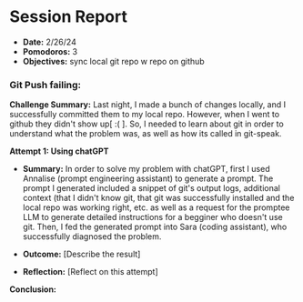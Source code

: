 # **Session Report**

- **Date:** 2/26/24
- **Pomodoros:** 3
- **Objectives:** sync local git repo w repo on github

### **Git Push failing:**

**Challenge Summary:** Last night, I made a bunch of changes locally, and I successfully committed them to my local repo. However, when I went to github they didn't show up\[ :( \]. So, I needed to learn about git in order to understand what the problem was, as well as how its called in git-speak.

**Attempt 1: Using chatGPT**

- **Summary:** In order to solve my problem with chatGPT, first I used Annalise (prompt engineering assistant) to generate a prompt. The prompt I generated included a snippet of git's output logs, additional context (that I didn't know git, that git was successfully installed and the local repo was working right, etc. as well as a request for the promptee LLM to generate detailed instructions for a begginer who doesn't use git. Then, I fed the generated prompt into Sara (coding assistant), who successfully diagnosed the problem.

- **Outcome:** \[Describe the result\]
- **Reflection:** \[Reflect on this attempt\]

**Conclusion:**
